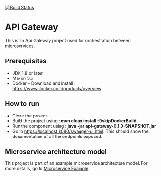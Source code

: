 [![Build Status](https://travis-ci.org/sambamitra/api-gateway.svg?branch=master)](https://travis-ci.org/sambamitra/api-gateway)
# API Gateway
This is an Api Gateway project used for orchestration between microservices.

## Prerequisites
- JDK 1.8 or later
- Maven 3.x
- Docker - Download and install : <https://www.docker.com/products/overview>

## How to run
* Clone the project
* Build the project using : __mvn clean install -DskipDockerBuild__
* Run the component using : __java -jar api-gateway-0.1.0-SNAPSHOT.jar__
* Go to <https://localhost:8080/swagger-ui.html>. This should show the documentation of all the endpoints exposed.

## Microservice architecture model
This project is part of an example microservice architecture model. For more details, go to [Microservice Example](https://github.com/sambamitra/microservice-example)
